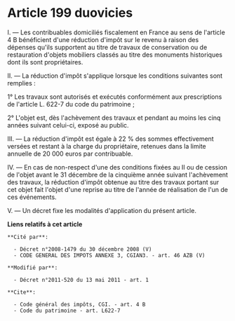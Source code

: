 # Article 199 duovicies

I. ― Les contribuables domiciliés fiscalement en France au sens de l'article 4 B bénéficient d'une réduction d'impôt sur le
revenu à raison des dépenses qu'ils supportent au titre de travaux de conservation ou de restauration d'objets mobiliers
classés au titre des monuments historiques dont ils sont propriétaires. 

II. ― La réduction d'impôt s'applique lorsque les conditions suivantes sont remplies : 

1° Les travaux sont autorisés et exécutés conformément aux prescriptions de l'article L. 622-7 du code du patrimoine ; 

2° L'objet est, dès l'achèvement des travaux et pendant au moins les cinq années suivant celui-ci, exposé au public. 

III. ― La réduction d'impôt est égale à 22 % des sommes effectivement versées et restant à la charge du propriétaire,
retenues dans la limite annuelle de 20 000 euros par contribuable. 

IV. ― En cas de non-respect d'une des conditions fixées au II ou de cession de l'objet avant le 31 décembre de la cinquième
année suivant l'achèvement des travaux, la réduction d'impôt obtenue au titre des travaux portant sur cet objet fait l'objet
d'une reprise au titre de l'année de réalisation de l'un de ces événements.

V. ― Un décret fixe les modalités d'application du présent article.

**Liens relatifs à cet article**

	**Cité par**:

	  - Décret n°2008-1479 du 30 décembre 2008 (V)
	  - CODE GENERAL DES IMPOTS ANNEXE 3, CGIAN3. - art. 46 AZB (V)

	**Modifié par**:

	  - Décret n°2011-520 du 13 mai 2011 - art. 1

	**Cite**:

	  - Code général des impôts, CGI. - art. 4 B
	  - Code du patrimoine - art. L622-7
